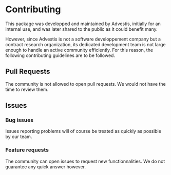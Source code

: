 # Contributing

This package was developped and maintained by Advestis, initially for an internal use, and was later shared to the public as it could benefit many.

However, since Advestis is not a software developpement company but a contract research organization, its dedicated development team is not large enough to
handle an active community efficiently. For this reason, the following contributing guidelines are to be followed.

## Pull Requests

The community is not allowed to open pull requests. We would not have the time to review them.

## Issues

### Bug issues

Issues reporting problems will of course be treated as quickly as possible by our team.

### Feature requests

The community can open issues to request new functionnalities. We do not guarantee any quick answer however.
